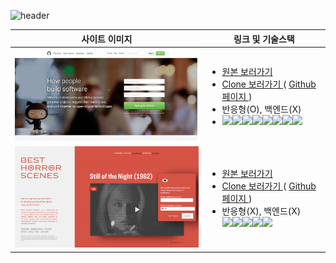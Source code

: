 ![header](https://capsule-render.vercel.app/api?type=waving&color=4078c0&height=180&section=header&text=Websites%20클론&fontSize=45&animation=fadeIn&fontAlignY=38&desc=FrontEnd16&descAlignY=55&descAlign=85)

|사이트 이미지|링크 및 기술스택|
|----------|------------|
|<img src="https://raw.githubusercontent.com/yonghun16/Github/main/github_front_page.png" width=400px />|<ul><li><a href="https://github.com/"> 원본 보러가기 </a></li><li><a href="https://yonghun16.github.io/github.com/">Clone 보러가기 </a> ( <a href="https://github.com/yonghun16/github.com/"> Github 페이지 </a>)</li><li> 반응형(O), 백엔드(X) </li><li><a href="https://html.spec.whatwg.org/"><img src="https://img.shields.io/badge/HTML5-E34F26?style=flat&logo=HTML5&logoColor=white" /></a><a href="https://www.w3.org/Style/CSS/"><img src="https://img.shields.io/badge/CSS3-1572B6?style=flat&logo=CSS3&logoColor=white" /></a><a href="https://pugjs.org/"><img src="https://img.shields.io/badge/Pug-A86454?style=flat&logo=pug&logoColor=white" /></a><a href="https://sass-lang.com/"><img src="https://img.shields.io/badge/SCSS-D75892?style=flat&logo=sass&logoColor=white" /></a><a href="https://www.ecma-international.org/"><img src="https://img.shields.io/badge/JavaScript-F7DF1E?style=flat&logo=JavaScript&logoColor=white" /></a><a href="https://github.com/"><img src="https://img.shields.io/badge/GitHub-181717?style=flat&logo=GitHub&logoColor=white" /></a><a href="https://neovim.io/"><img src="https://img.shields.io/badge/Neovim-01B952?style=flat&logo=neovim&logoColor=white" /></a><a href="https://code.visualstudio.com/"><img src="https://img.shields.io/badge/Visual%20Studio%20Code-007ACC?style=flat&logo=VisualStudioCode&logoColor=white" /></a></li></ul>|
|<img src="https://raw.githubusercontent.com/yonghun16/besthorrorscenes.com/main/besthorrorscenes.com_front_page.png" width=400px />|<ul><li><a href="https://besthorrorscenes.com/"> 원본 보러가기 </a></li><li><a href="https://yonghun16.github.io/besthorrorscenes.com/">Clone 보러가기 </a> ( <a href="https://github.com/yonghun16/besthorrorscenes.com"> Github 페이지 </a>)</li><li> 반응형(X), 백엔드(X) </li></a><a href="https://pugjs.org/"><img src="https://img.shields.io/badge/Pug-A86454?style=flat&logo=pug&logoColor=white" /></a><a href="https://sass-lang.com/"><img src="https://img.shields.io/badge/SCSS-D75892?style=flat&logo=sass&logoColor=white" /></a><a href="https://github.com/"><img src="https://img.shields.io/badge/GitHub-181717?style=flat&logo=GitHub&logoColor=white" /></a><a href="https://neovim.io/"><img src="https://img.shields.io/badge/Neovim-01B952?style=flat&logo=neovim&logoColor=white" /></a><a href="https://code.visualstudio.com/"><img src="https://img.shields.io/badge/Visual%20Studio%20Code-007ACC?style=flat&logo=VisualStudioCode&logoColor=white" /></a></li></ul>|
